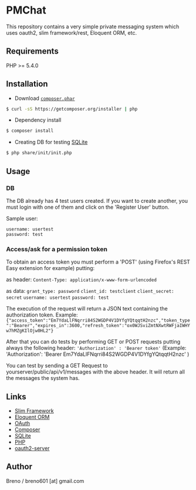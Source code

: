 # PMChat

This repository contains a very simple private messaging system which uses oauth2, slim framework/rest, Eloquent ORM, etc.

## Requirements
PHP >= 5.4.0

## Installation
* Download [`composer.phar`](https://github.com/composer/composer) 
```sh
$ curl -sS https://getcomposer.org/installer | php
```
* Dependency install
```sh
$ composer install
```
* Creating DB for testing [SQLite](http://www.sqlite.org/)
```sh
$ php share/init/init.php
```

## Usage

### DB

The DB already has 4 test users created. If you want to create another, you must login with one of them and click on the 'Register User' button.

Sample user:
```
username: usertest
password: test
```

### Access/ask for a permission token

To obtain an access token you must perform a 'POST' (using Firefox's REST Easy extension for example) putting:

as header:
`Content-Type: application/x-www-form-urlencoded`

as data:
`grant_type: password`
`client_id: testclient`
`client_secret: secret`
`username: usertest`
`password: test`


The execution of the request will return a JSON text containing the authorization token. Example:
`{"access_token":"Em7YdaLlFNqrri84S2WGDP4V1DYfgYQtqqtH2nzc","token_type":"Bearer","expires_in":3600,"refresh_token":"ox0WJSviZmtNXwtRWFjaIWHYw7hMZgKIlOjw0HL2"}`

After that you can do tests by performing GET or POST requests putting always the following header:
`'Authorization' : 'Bearer token'`    (Example: 'Authorization': 'Bearer Em7YdaLlFNqrri84S2WGDP4V1DYfgYQtqqtH2nzc' )

You can test by sending a GET Request to yourserver/public/api/v1/messages with the above header. It will return all the messages the system has.


## Links
* [Slim Framework](http://www.slimframework.com/)
* [Eloquent ORM](http://laravel.com/docs/4.2/eloquent#)
* [OAuth](http://oauth.net/)
* [Composer](https://github.com/composer/composer)
* [SQLite](http://www.sqlite.org/)
* [PHP](http://php.net/)
* [oauth2-server](https://github.com/thephpleague/oauth2-server)


## Author
Breno / breno601 [at] gmail.com
